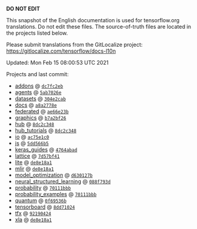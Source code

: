 __DO NOT EDIT__

This snapshot of the English documentation is used for tensorflow.org
translations. Do not edit these files. The source-of-truth files are located in
the projects listed below.

Please submit translations from the GitLocalize project: https://gitlocalize.com/tensorflow/docs-l10n

Updated: Mon Feb 15 08:00:53 UTC 2021

Projects and last commit:

- [addons](https://github.com/tensorflow/addons/tree/master/docs) @ <a href='https://github.com/tensorflow/addons/commit/dc7fc2ebcfb99b532d23e8668c12494d11991fed'><code>dc7fc2eb</code></a>
- [agents](https://github.com/tensorflow/agents/tree/master/docs) @ <a href='https://github.com/tensorflow/agents/commit/5ab7026e47503f14ef02918acfae340f4128dcd4'><code>5ab7026e</code></a>
- [datasets](https://github.com/tensorflow/datasets/tree/master/docs) @ <a href='https://github.com/tensorflow/datasets/commit/304e2cabf9081f138305c8e4c2a140e8d1e17c3d'><code>304e2cab</code></a>
- [docs](https://github.com/tensorflow/docs/tree/master/site/en) @ <a href='https://github.com/tensorflow/docs/commit/a8a2778e805509eb0ec0c2487732a9085db33900'><code>a8a2778e</code></a>
- [federated](https://github.com/tensorflow/federated/tree/master/docs) @ <a href='https://github.com/tensorflow/federated/commit/ae66e23bb24f24ba2339e5329dbe8b20c0f77e6e'><code>ae66e23b</code></a>
- [graphics](https://github.com/tensorflow/graphics/tree/master/tensorflow_graphics/g3doc) @ <a href='https://github.com/tensorflow/graphics/commit/b7a2bf260d6fcf924fddcbb6dba36c72ece66990'><code>b7a2bf26</code></a>
- [hub](https://github.com/tensorflow/hub/tree/master/docs) @ <a href='https://github.com/tensorflow/hub/commit/8dc2c348435433468c57b4dda924f168f2d09878'><code>8dc2c348</code></a>
- [hub_tutorials](https://github.com/tensorflow/hub/tree/master/examples/colab) @ <a href='https://github.com/tensorflow/hub/commit/8dc2c348435433468c57b4dda924f168f2d09878'><code>8dc2c348</code></a>
- [io](https://github.com/tensorflow/io/tree/master/docs) @ <a href='https://github.com/tensorflow/io/commit/ac75e1c0b0c89f5d25db48a3c6218ceeee0c1c6a'><code>ac75e1c0</code></a>
- [js](https://github.com/tensorflow/tfjs-website/tree/master/docs) @ <a href='https://github.com/tensorflow/tfjs-website/commit/5dd566b56c4dddc94ee7ddf72751e9c697d5a605'><code>5dd566b5</code></a>
- [keras_guides](https://github.com/tensorflow/docs/tree/snapshot-keras/site/en/guide/keras) @ <a href='https://github.com/tensorflow/docs/commit/4764abad680f9698f8ba9ace121ac9d0d9cb69af'><code>4764abad</code></a>
- [lattice](https://github.com/tensorflow/lattice/tree/master/docs) @ <a href='https://github.com/tensorflow/lattice/commit/7d57bf41cd73dd8d8c546fb41f93ef7557f68fe3'><code>7d57bf41</code></a>
- [lite](https://github.com/tensorflow/tensorflow/tree/master/tensorflow/lite/g3doc) @ <a href='https://github.com/tensorflow/tensorflow/commit/de8e18a12a13802e507393798d68b7f9945a28fc'><code>de8e18a1</code></a>
- [mlir](https://github.com/tensorflow/tensorflow/tree/master/tensorflow/compiler/mlir/g3doc) @ <a href='https://github.com/tensorflow/tensorflow/commit/de8e18a12a13802e507393798d68b7f9945a28fc'><code>de8e18a1</code></a>
- [model_optimization](https://github.com/tensorflow/model-optimization/tree/master/tensorflow_model_optimization/g3doc) @ <a href='https://github.com/tensorflow/model-optimization/commit/d630127bf350612352b18c8247420406c249d9b6'><code>d630127b</code></a>
- [neural_structured_learning](https://github.com/tensorflow/neural-structured-learning/tree/master/g3doc) @ <a href='https://github.com/tensorflow/neural-structured-learning/commit/088f793dde1b611c00b7bb7d10264bdf5e6d92fc'><code>088f793d</code></a>
- [probability](https://github.com/tensorflow/probability/tree/master/tensorflow_probability/g3doc) @ <a href='https://github.com/tensorflow/probability/commit/70111bbb37b748a636b9e47635713657f4dab092'><code>70111bbb</code></a>
- [probability_examples](https://github.com/tensorflow/probability/tree/master/tensorflow_probability/examples/jupyter_notebooks) @ <a href='https://github.com/tensorflow/probability/commit/70111bbb37b748a636b9e47635713657f4dab092'><code>70111bbb</code></a>
- [quantum](https://github.com/tensorflow/quantum/tree/master/docs) @ <a href='https://github.com/tensorflow/quantum/commit/0f69536b20abb896c17fecc25b5d8a7cd9f67223'><code>0f69536b</code></a>
- [tensorboard](https://github.com/tensorflow/tensorboard/tree/master/docs) @ <a href='https://github.com/tensorflow/tensorboard/commit/8dd71024d88f647c34c90b83088c32d5e2d11437'><code>8dd71024</code></a>
- [tfx](https://github.com/tensorflow/tfx/tree/master/docs) @ <a href='https://github.com/tensorflow/tfx/commit/921904249871640d6092ff4ce3987973455bdb75'><code>92190424</code></a>
- [xla](https://github.com/tensorflow/tensorflow/tree/master/tensorflow/compiler/xla/g3doc) @ <a href='https://github.com/tensorflow/tensorflow/commit/de8e18a12a13802e507393798d68b7f9945a28fc'><code>de8e18a1</code></a>

